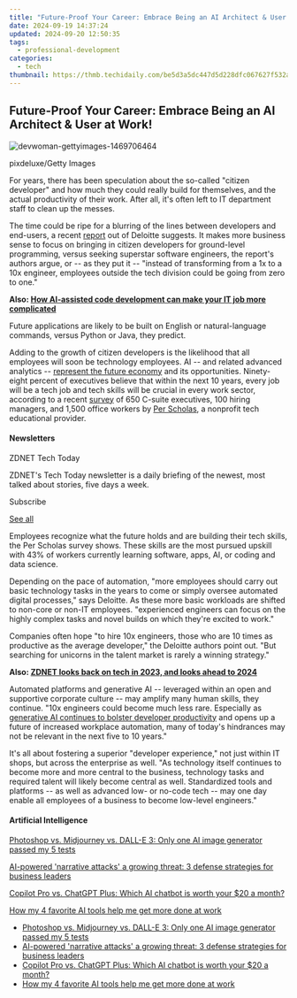 ```yaml
---
title: "Future-Proof Your Career: Embrace Being an AI Architect & User at Work!"
date: 2024-09-19 14:37:24
updated: 2024-09-20 12:50:35
tags:
  - professional-development
categories:
  - tech
thumbnail: https://thmb.techidaily.com/be5d3a5dc447d5d228dfc067627f532a2972f66afd30f19695d88ec8cd20ea85.jpg
---
```


## Future-Proof Your Career: Embrace Being an AI Architect & User at Work!

![devwoman-gettyimages-1469706464](https://www.zdnet.com/a/img/resize/d8faa7649db6f88fa6fc81fd06a7d824f9e9e7d5/2023/12/29/cb186ccf-dc45-4e3e-b2d7-03e2005dc2e8/devwoman-gettyimages-1469706464.jpg?auto=webp&width=1280)

pixdeluxe/Getty Images

For years, there has been speculation about the so-called "citizen developer" and how much they could really build for themselves, and the actual productivity of their work. After all, it's often left to IT department staff to clean up the messes. 

The time could be ripe for a blurring of the lines between developers and end-users, a recent [report](https://www2.deloitte.com/us/en/insights/focus/tech-trends.html) out of Deloitte suggests. It makes more business sense to focus on bringing in citizen developers for ground-level programming, versus seeking superstar software engineers, the report's authors argue, or -- as they put it -- "instead of transforming from a 1x to a 10x engineer, employees outside the tech division could be going from zero to one."

**Also: [How AI-assisted code development can make your IT job more complicated](https://www.zdnet.com/article/how-generative-ai-can-make-your-it-job-more-complicated/)**

Future applications are likely to be built on English or natural-language commands, versus Python or Java, they predict. 

Adding to the growth of citizen developers is the likelihood that all employees will soon be technology employees. AI -- and related advanced analytics -- [represent the future economy](https://www.zdnet.com/article/the-future-of-generative-ai-heres-what-technology-analysts-are-saying/) and its opportunities. Ninety-eight percent of executives believe that within the next 10 years, every job will be a tech job and tech skills will be crucial in every work sector, according to a recent [survey](https://perscholas.org/wp-content/uploads/2023/11/Future-of-Tech-in-America-Per-Scholas-v1-1.pdf) of 650 C-suite executives, 100 hiring managers, and 1,500 office workers by [Per Scholas](https://perscholas.org/), a nonprofit tech educational provider. 

#### Newsletters

ZDNET Tech Today

ZDNET's Tech Today newsletter is a daily briefing of the newest, most talked about stories, five days a week.

 Subscribe

[See all](https://www.zdnet.com/newsletters/)

Employees recognize what the future holds and are building their tech skills, the Per Scholas survey shows. These skills are the most pursued upskill with 43% of workers currently learning software, apps, AI, or coding and data science.

Depending on the pace of automation, "more employees should carry out basic technology tasks in the years to come or simply oversee automated digital processes," says Deloitte. As these more basic workloads are shifted to non-core or non-IT employees. "experienced engineers can focus on the highly complex tasks and novel builds on which they're excited to work."

Companies often hope "to hire 10x engineers, those who are 10 times as productive as the average developer," the Deloitte authors point out. "But searching for unicorns in the talent market is rarely a winning strategy."

**Also: [ZDNET looks back on tech in 2023, and looks ahead to 2024](https://www.zdnet.com/article/zdnet-looks-back-on-tech-in-2023-and-looks-ahead-to-2024/)**

Automated platforms and generative AI -- leveraged within an open and supportive corporate culture -- may amplify many human skills, they continue. "10x engineers could become much less rare. Especially as [generative AI continues to bolster developer productivity](https://www.zdnet.com/article/generative-ais-revolution-in-productivity-are-retrenching-software-developer-roles/) and opens up a future of increased workplace automation, many of today's hindrances may not be relevant in the next five to 10 years."   
  
It's all about fostering a superior "developer experience," not just within IT shops, but across the enterprise as well. "As technology itself continues to become more and more central to the business, technology tasks and required talent will likely become central as well. Standardized tools and platforms -- as well as advanced low- or no-code tech -- may one day enable all employees of a business to become low-level engineers."

#### Artificial Intelligence

[Photoshop vs. Midjourney vs. DALL-E 3: Only one AI image generator passed my 5 tests](https://www.zdnet.com/article/is-photoshops-new-text-to-image-as-good-as-midjourney-and-dall-e-we-test-it-and-see/ "Photoshop vs. Midjourney vs. DALL-E 3: Only one AI image generator passed my 5 tests")

[AI-powered 'narrative attacks' a growing threat: 3 defense strategies for business leaders](https://www.zdnet.com/article/ai-powered-narrative-attacks-a-growing-threat-3-defense-strategies-for-business-leaders/ "AI-powered 'narrative attacks' a growing threat: 3 defense strategies for business leaders")

[Copilot Pro vs. ChatGPT Plus: Which AI chatbot is worth your $20 a month?](https://www.zdnet.com/article/copilot-pro-vs-chatgpt-plus-which-is-ai-chatbot-is-worth-your-20-a-month/ "Copilot Pro vs. ChatGPT Plus: Which AI chatbot is worth your $20 a month?")

[How my 4 favorite AI tools help me get more done at work](https://www.zdnet.com/article/how-my-4-favorite-ai-tools-help-me-get-more-done-at-work/ "How my 4 favorite AI tools help me get more done at work")

* [Photoshop vs. Midjourney vs. DALL-E 3: Only one AI image generator passed my 5 tests](https://www.zdnet.com/article/is-photoshops-new-text-to-image-as-good-as-midjourney-and-dall-e-we-test-it-and-see/ "Photoshop vs. Midjourney vs. DALL-E 3: Only one AI image generator passed my 5 tests")
* [AI-powered 'narrative attacks' a growing threat: 3 defense strategies for business leaders](https://www.zdnet.com/article/ai-powered-narrative-attacks-a-growing-threat-3-defense-strategies-for-business-leaders/ "AI-powered 'narrative attacks' a growing threat: 3 defense strategies for business leaders")
* [Copilot Pro vs. ChatGPT Plus: Which AI chatbot is worth your $20 a month?](https://www.zdnet.com/article/copilot-pro-vs-chatgpt-plus-which-is-ai-chatbot-is-worth-your-20-a-month/ "Copilot Pro vs. ChatGPT Plus: Which AI chatbot is worth your $20 a month?")
* [How my 4 favorite AI tools help me get more done at work](https://www.zdnet.com/article/how-my-4-favorite-ai-tools-help-me-get-more-done-at-work/ "How my 4 favorite AI tools help me get more done at work")

<ins class="adsbygoogle"
     style="display:block"
     data-ad-format="autorelaxed"
     data-ad-client="ca-pub-7571918770474297"
     data-ad-slot="1223367746"></ins>



<ins class="adsbygoogle"
     style="display:block"
     data-ad-client="ca-pub-7571918770474297"
     data-ad-slot="8358498916"
     data-ad-format="auto"
     data-full-width-responsive="true"></ins>
